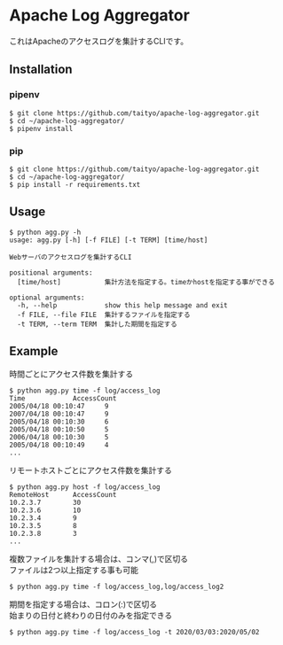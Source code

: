 # Apache Log Aggregator

これはApacheのアクセスログを集計するCLIです。

## Installation
### pipenv 
```
$ git clone https://github.com/taityo/apache-log-aggregator.git
$ cd ~/apache-log-aggregator/
$ pipenv install
```

### pip
```
$ git clone https://github.com/taityo/apache-log-aggregator.git
$ cd ~/apache-log-aggregator/
$ pip install -r requirements.txt
```

## Usage
```
$ python agg.py -h
usage: agg.py [-h] [-f FILE] [-t TERM] [time/host]

Webサーバのアクセスログを集計するCLI

positional arguments:
  [time/host]           集計方法を指定する。timeかhostを指定する事ができる

optional arguments:
  -h, --help            show this help message and exit
  -f FILE, --file FILE  集計するファイルを指定する
  -t TERM, --term TERM  集計した期間を指定する
```

## Example
時間ごとにアクセス件数を集計する
```
$ python agg.py time -f log/access_log
Time            AccessCount
2005/04/18 00:10:47     9
2007/04/18 00:10:47     9
2005/04/18 00:10:30     6
2005/04/18 00:10:50     5
2006/04/18 00:10:30     5
2005/04/18 00:10:49     4
...
```

リモートホストごとにアクセス件数を集計する
```
$ python agg.py host -f log/access_log
RemoteHost      AccessCount
10.2.3.7        30
10.2.3.6        10
10.2.3.4        9
10.2.3.5        8
10.2.3.8        3
...
```

複数ファイルを集計する場合は、コンマ(,)で区切る  
ファイルは2つ以上指定する事も可能  
```
$ python agg.py time -f log/access_log,log/access_log2
```

期間を指定する場合は、コロン(:)で区切る  
始まりの日付と終わりの日付のみを指定できる  
```
$ python agg.py time -f log/access_log -t 2020/03/03:2020/05/02
```
